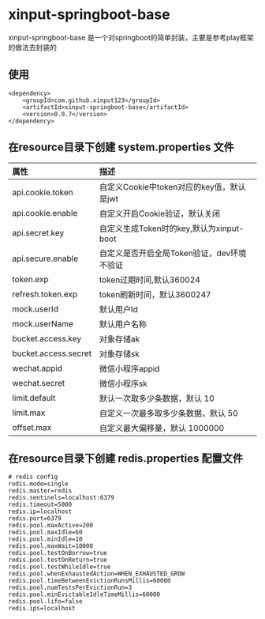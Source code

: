 # xinput-springboot-base
xinput-springboot-base 是一个对springboot的简单封装，主要是参考play框架的做法去封装的

## 使用
```$xslt
<dependency>
    <groupId>com.github.xinput123</groupId>
    <artifactId>xinput-springboot-base</artifactId>
    <version>0.0.7</version>
</dependency>
```

## 在resource目录下创建 system.properties 文件
| 属性 | 描述 |
| :--- | :--- |
| api.cookie.token      | 自定义Cookie中token对应的key值，默认是jwt
| api.cookie.enable     | 自定义开启Cookie验证，默认关闭
| api.secret.key        | 自定义生成Token时的key,默认为xinput-boot
| api.secure.enable     | 自定义是否开启全局Token验证，dev环境不验证
| token.exp             | token过期时间,默认360024
| refresh.token.exp     | token刷新时间，默认3600247
| mock.userId           | 默认用户Id
| mock.userName         | 默认用户名称
| bucket.access.key     | 对象存储ak
| bucket.access.secret  | 对象存储sk
| wechat.appid          | 微信小程序appid
| wechat.secret         | 微信小程序sk
| limit.default         | 默认一次取多少条数据，默认 10
| limit.max             | 自定义一次最多取多少条数据，默认 50
| offset.max            | 自定义最大偏移量，默认 1000000

## 在resource目录下创建 redis.properties 配置文件
```
# redis config
redis.mode=single
redis.master=redis
redis.sentinels=localhost:6379
redis.timeout=5000
redis.ip=localhost
redis.port=6379
redis.pool.maxActive=200
redis.pool.maxIdle=60
redis.pool.minIdle=10
redis.pool.maxWait=10000
redis.pool.testOnBorrow=true
redis.pool.testOnReturn=true
redis.pool.testWhileIdle=true
redis.pool.whenExhaustedAction=WHEN_EXHAUSTED_GROW
redis.pool.timeBetweenEvictionRunsMillis=60000
redis.pool.numTestsPerEvictionRun=3
redis.pool.minEvictableIdleTimeMillis=60000
redis.pool.lifo=false
redis.ips=localhost
```